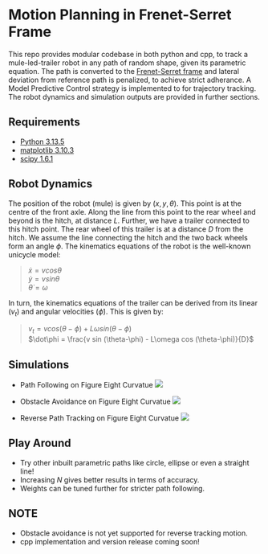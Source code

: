 # Motion Planning in Frenet-Serret Frame
This repo provides modular codebase in both python and cpp, to track a mule-led-trailer robot in any path of random shape, given its parametric equation. The path is converted to the [Frenet-Serret frame](https://roboticsknowledgebase.com/wiki/planning/frenet-frame-planning/) and lateral deviation from reference path is penalized, to achieve strict adherance. A Model Predictive Control strategy is implemented to for trajectory tracking. The robot dynamics and simulation outputs are provided in further sections. 

## Requirements
* [Python 3.13.5](https://www.python.org/downloads/release/python-3135/)
* [matplotlib 3.10.3](https://pypi.org/project/matplotlib/)
* [scipy 1.6.1](https://pypi.org/project/scipy/1.6.1/)

## Robot Dynamics
The position of the robot (mule) is given by $(x, y, θ)$. This point is at the centre of the front axle. Along the line from this point to the rear wheel and beyond is the hitch, at distance $L$. Further, we have a trailer connected to this hitch point. The rear wheel of this trailer is at a distance $D$ from the hitch. We assume the line connecting the hitch and the two back wheels form an angle $\phi$.
The kinematics equations of the robot is the well-known unicycle model:<br>
>$\dot x = v cos \theta$<br>
>$\dot y = v sin \theta$<br>
>$\dot \theta = \omega$<br>

In turn, the kinematics equations of the trailer can be derived from its linear ($v_{t}$) and angular velocities ($\dot\phi$). This is given by:<br>
>$v_{t} = v cos (\theta-\phi) + L\omega sin (\theta-\phi)$<br>
>$\dot\phi = \frac{v sin (\theta-\phi) - L\omega cos (\theta-\phi)}{D}$

## Simulations
* Path Following on Figure Eight Curvatue
![](./simulation/path_following.gif)

* Obstacle Avoidance on Figure Eight Curvatue
![](./simulation/obstacle_avoidance.gif)

* Reverse Path Tracking on Figure Eight Curvatue
![](./simulation/reverse_tracking.gif)

## Play Around
* Try other inbuilt parametric paths like circle, ellipse or even a straight line!
* Increasing $N$ gives better results in terms of accuracy.
* Weights can be tuned further for stricter path following.

## NOTE
* Obstacle avoidance is not yet supported for reverse tracking motion.
* cpp implementation and version release coming soon!
